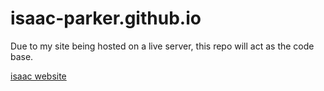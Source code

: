 # isaac-parker.github.io

Due to my site being hosted on a live server, this repo will act as the code base.

[isaac website](http://isaacparker.epizy.com/)<br>


